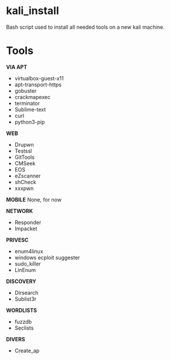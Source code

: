 # kali_install
Bash script used to install all needed tools on a new kali machine.

# Tools
__VIA APT__
* virtualbox-guest-x11 
* apt-transport-https
* gobuster 
* crackmapexec
* terminator
* Sublime-text
* curl
* python3-pip

__WEB__
* Drupwn
* Testssl
* GitTools
* CMSeek
* EOS
* eZscanner
* shCheck
* xxxpwn

__MOBILE__
None, for now

__NETWORK__
* Responder
* Impacket

__PRIVESC__
* enum4linux
* windows ecploit suggester
* sudo_killer
* LinEnum

__DISCOVERY__
* Dirsearch
* Sublist3r

__WORDLISTS__
* fuzzdb
* Seclists

__DIVERS__
* Create_ap
